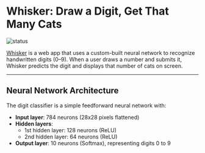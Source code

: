 # Whisker: Draw a Digit, Get That Many Cats

![status](https://img.shields.io/badge/status-Work%20in%20Progress-red)

[Whisker](https://web-whisker.vercel.app/) is a web app that uses a custom-built neural network to recognize handwritten digits (0–9). When a user draws a number and submits it, Whisker predicts the digit and displays that number of cats on screen.

---

## Neural Network Architecture

The digit classifier is a simple feedforward neural network with:

- **Input layer**: 784 neurons (28x28 pixels flattened)
- **Hidden layers**:
  - 1st hidden layer: 128 neurons (ReLU)
  - 2nd hidden layer: 64 neurons (ReLU)
- **Output layer**: 10 neurons (Softmax), representing digits 0 to 9
